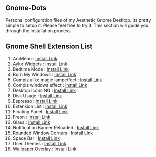 ## Gnome-Dots
Personal configuration files of my Aesthetic Gnome Desktop. Its pretty simple to setup it. 
Please feel free to try it. This section will guide you through the installation process.


## Gnome Shell Extension List

1.  ArcMenu            :     [Install Link](https://extensions.gnome.org/extension/3628/arcmenu/)
2.  Aylur Widgets      :     [Install Link](https://extensions.gnome.org/extension/5338/aylurs-widgets/)
3.  Bedtime Mode       :     [Install Link](https://extensions.gnome.org/extension/4012/gnome-bedtime/)
4.  Burn My Windows    :     [Install Link](https://extensions.gnome.org/extension/4679/burn-my-windows/)
5.  Compiz alike magic lampeffect : [Install Link](https://extensions.gnome.org/extension/3740/compiz-alike-magic-lamp-effect/)
6.  Compiz windows effect : [Install Link](https://extensions.gnome.org/extension/3210/compiz-windows-effect/)
7.  Desktop Icons NG : [Install Link](https://extensions.gnome.org/extension/2087/desktop-icons-ng-ding/)
8.  Disk Usage : [Install Link](https://extensions.gnome.org/extension/5805/disk-usage/)
9.  Espresso : [Install Link](https://extensions.gnome.org/extension/4135/espresso/)
10. Extension List : [Install Link](https://extensions.gnome.org/extension/3088/extension-list/)
11. Floating Panel : [Install Link](https://extensions.gnome.org/extension/5514/floating-panel/)
12. Freon : [Install Link](https://extensions.gnome.org/extension/841/freon/)
13. Glasa : [Install Link](https://extensions.gnome.org/extension/4780/glasa/)
14. Notification Banner Reloaded : [Install Link](https://extensions.gnome.org/extension/4651/notification-banner-reloaded/)
15. Rounded Window Corners : [Install Link](https://extensions.gnome.org/extension/5237/rounded-window-corners/)
16. Space Bar : [Install Link](https://extensions.gnome.org/extension/5090/space-bar/)
17. User Themes : [Install Link](https://extensions.gnome.org/extension/19/user-themes/)
18. Wallpaper Overlay : [Install Link](https://extensions.gnome.org/extension/5082/wallpaper-overlay/)
